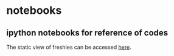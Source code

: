 # notebooks
ipython notebooks for reference of codes
--
The static view of freshies can be accessed [here](https://nbviewer.jupyter.org/github/ascmath/notebooks/blob/master/Freshies.ipynb?flush_cache=true).
